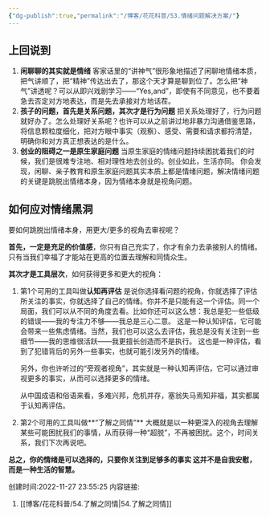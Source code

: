```yaml
---
{"dg-publish":true,"permalink":"/博客/花花科普/53.情绪问题解决方案/"}
---
```



## 上回说到

1.  **闲聊聊的其实就是情绪**
	客家话里的“讲神气”很形象地描述了闲聊地情绪本质，把气讲顺了，把“精神”传达出去了，那这个天才算是聊到位了。怎么把“神气”讲透呢？可以从即兴戏剧学习——“Yes,and”，即使有不同意见，也不要着急去否定对方地表达，而是先去承接对方地话茬。    
2.  **孩子的问题，首先是关系问题，其次才是行为问题**
	把关系处理好了，行为问题就好办了。怎么处理好关系呢？也许可以从之前讲过地非暴力沟通借鉴思路，将信息颗粒度细化，把对方眼中事实（观察）、感受、需要和请求都捋清楚，明确你和对方真正想表达的是什么。    
3.  **创业的阻碍之一是原生家庭问题**
	当原生家庭的情绪问题持续困扰着我们的时候，我们是很难专注地、相对理性地去创业的。创业如此，生活亦同。
    你会发现，闲聊、亲子教育和原生家庭问题其实本质上都是情绪问题，解决情绪问题的关键是跳脱出情绪本身，因为情绪本身就是视角问题。

## 如何应对情绪黑洞
要如何跳脱出情绪本身，用更大/更多的视角去审视呢？

**首先，一定是充足的价值感**，你只有自己充实了，你才有余力去承接别人的情绪。只有当我们幸福了才能站在更高的位置去理解和同情众生。

**其次才是工具层次**，如何获得更多和更大的视角：

1.  第1个可用的工具叫做**认知再评估**
	是说你选择看问题的视角，你就选择了评估所关注的事实，你就选择了自己的情绪。你并不是只能有这一个评估。同一个局面，我们可以从不同的角度去看。比如你还可以这么想：我总是犯一些低级的错误——我的专注力不够——我总是三心二意。 这是一种认知评估，它可能会带来一些焦虑情绪。当然，我们也可以这么去评估，我总是没有关注到一些细节——我的思维很活跃——我更擅长创造而不是执行。 这也是一种评估，看到了犯错背后的另外一些事实，也就可能引发另外的情绪。
	
    另外，你也许听过的“旁观者视角”，其实就是一种认知再评估，它可以通过审视更多的事实，从而可以选择更多的情绪。
    
    从中国成语和俗语来看，多难兴邦，危机并存，塞翁失马焉知非福，其实都属于认知再评估。
    
2.  第2个可用的工具叫做**“了解之同情”**
	大概就是以一种更深入的视角去理解某些可能困扰我们的事情，从而获得一种“超脱”，不再被困扰。这个，时间关系，我们下次再说吧。

**总之，你的情绪是可以选择的，只要你关注到足够多的事实
这并不是自我安慰，而是一种生活的智慧。**

创建时间:2022-11-27 23:55:25
内容链接: 
1.  [[博客/花花科普/54.了解之同情\|54.了解之同情]]


